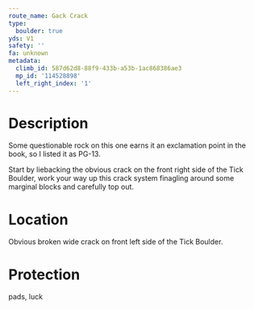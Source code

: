 ```yaml
---
route_name: Gack Crack
type:
  boulder: true
yds: V1
safety: ''
fa: unknown
metadata:
  climb_id: 587d62d8-88f9-433b-a53b-1ac868386ae3
  mp_id: '114528898'
  left_right_index: '1'
---
```

# Description
Some questionable rock on this one earns it an exclamation point in the book, so I listed it as PG-13.

Start by liebacking the obvious crack on the front right side of the Tick Boulder, work your way up this crack system finagling around some marginal blocks and carefully top out.

# Location
Obvious broken wide crack on front left side of the Tick Boulder.

# Protection
pads, luck
